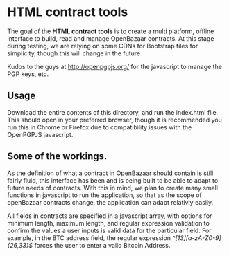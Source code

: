 # HTML contract tools

The goal of the **HTML contract tools** is to create a multi platform, offline interface to build, read and manage OpenBazaar contracts.  At this stage during testing, we are relying on some CDNs for Bootstrap files for simplicity, though this will change in the future

Kudos to the guys at http://openpgpjs.org/ for the javascript to manage the PGP keys, etc.

## Usage
Download the entire contents of this directory, and run the index.html file.  This should open in your preferred browser, though it is recommended you run this in Chrome or Firefox due to compatibility issues with the OpenPGPJS javascript.


## Some of the workings.

As the definition of what a contract in OpenBazaar should contain is still fairly fluid, this interface has been and is being built to be able to adapt to future needs of contracts.  With this in mind, we plan to create many small functions in javascript to run the application, so that as the scope of openBazaar contracts change, the application can adapt relativly easily.

All fields in contracts are specified in a javascript array, with options for minimum length, maximum length, and regular expression validation to confirm the values a user inputs is valid data for the particular field.  For example, in the BTC address field, the regular expression *^[13][a-zA-Z0-9]{26,33}$* forces the user to enter a valid Bitcoin Address.
